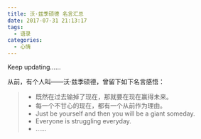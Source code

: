 ```yaml
---
title: 沃·兹季硕德 名言汇总
date: 2017-07-31 21:13:17
tags:
  - 语录
categories:
  - 心情
---
```

Keep updating……

从前，有个人叫——沃·兹季硕德，曾留下如下名言感悟：
>* 既然在过去输掉了现在，那就要在现在赢得未来。
>* 每一个不甘心的现在，都有一个从前作为理由。
>* Just be yourself and then you will be a giant someday.
>* Everyone is struggling everyday.
>* ……